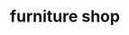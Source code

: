 ---
title: "furniture shop"
url: /malappuram/furniture-shop-kunnumpuram-kakkad-road/
shop: furniture
---